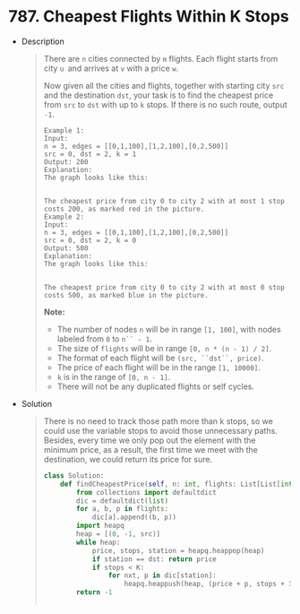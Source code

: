 # 787. Cheapest Flights Within K Stops

- Description

  > There are `n` cities connected by `m` flights. Each flight starts from city `u `and arrives at `v` with a price `w`.
  >
  > Now given all the cities and flights, together with starting city `src` and the destination `dst`, your task is to find the cheapest price from `src` to `dst` with up to `k` stops. If there is no such route, output `-1`.
  >
  > ```
  > Example 1:
  > Input: 
  > n = 3, edges = [[0,1,100],[1,2,100],[0,2,500]]
  > src = 0, dst = 2, k = 1
  > Output: 200
  > Explanation: 
  > The graph looks like this:
  > 
  > 
  > The cheapest price from city 0 to city 2 with at most 1 stop costs 200, as marked red in the picture.
  > Example 2:
  > Input: 
  > n = 3, edges = [[0,1,100],[1,2,100],[0,2,500]]
  > src = 0, dst = 2, k = 0
  > Output: 500
  > Explanation: 
  > The graph looks like this:
  > 
  > 
  > The cheapest price from city 0 to city 2 with at most 0 stop costs 500, as marked blue in the picture.
  > ```
  >
  > **Note:**
  >
  > - The number of nodes `n` will be in range `[1, 100]`, with nodes labeled from `0` to `n`` - 1`.
  > - The size of `flights` will be in range `[0, n * (n - 1) / 2]`.
  > - The format of each flight will be `(src, ``dst``, price)`.
  > - The price of each flight will be in the range `[1, 10000]`.
  > - `k` is in the range of `[0, n - 1]`.
  > - There will not be any duplicated flights or self cycles.

- Solution

  > There is no need to track those path more than k stops, so we could use the variable stops to avoid those unnecessary paths. Besides, every time we only pop out the element with the minimum price, as a result, the first time we meet with the destination, we could return its price for sure.
  >
  > ```python
  > class Solution:
  >     def findCheapestPrice(self, n: int, flights: List[List[int]], src: int, dst: int, K: int) -> int:
  >         from collections import defaultdict
  >         dic = defaultdict(list)
  >         for a, b, p in flights:
  >             dic[a].append((b, p))
  >         import heapq
  >         heap = [(0, -1, src)]
  >         while heap:
  >             price, stops, station = heapq.heappop(heap)
  >             if station == dst: return price
  >             if stops < K:
  >                 for nxt, p in dic[station]:
  >                     heapq.heappush(heap, (price + p, stops + 1, nxt))
  >         return -1
  >         
  > ```

  